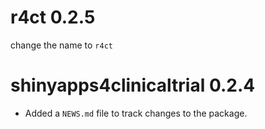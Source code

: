 # r4ct 0.2.5
change the name to `r4ct`

# shinyapps4clinicaltrial 0.2.4

* Added a `NEWS.md` file to track changes to the package.
